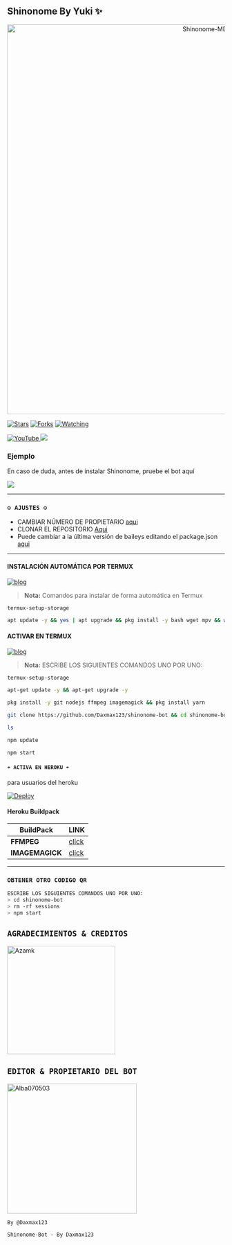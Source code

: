 ## Shinonome By Yuki ✨

<p align="center">
<img src="https://github.com/Daxmax123/shinonome-bot/blob/master/Menu.png" alt="Shinonome-MD" width="900"/>
</p>

<a href="https://github.com/Daxmax123/shinonome-bot"><img title="Stars" src="https://img.shields.io/github/stars/Alba070503/Kumiko-MD-V2?color=ff4500&style=flat-square" /></a>
<a href="https://github.com/zhwzein/Killua-Zoldyck/network/members"><img title="Forks" src="https://img.shields.io/github/forks/Alba070503/Kumiko-MD-V2?color=ff4500&style=flat-square" /></a>
<a href="https://github.com/zhwzein/Killua-Zoldyck/watchers"><img title="Watching" src="https://img.shields.io/github/watchers/Alba070503/Kumiko-MD-V2?label=watchers&color=ff4500&style=flat-square" /></a> <br>


<a href="https://www.youtube.com/@AlbaO7O503">
<img src="https://img.shields.io/badge/YouTube-FF0000?style=for-the-badge&logo=youtube&logoColor=white" alt="YouTube">
</a>
<a href="https://instagram.com/Alba070503">
<img src="https://img.shields.io/badge/Instagram-E4405F?style=for-the-badge&logo=instagram&logoColor=white">
</a>

### Ejemplo 
En caso de duda, antes de instalar Shinonome, pruebe el bot aquí

<a href="https://chat.whatsapp.com/KMkV1lwp2byJAgqZxQKzUR">
  <img src="https://img.shields.io/badge/Grupo WSAP-a0a0a?style=for-the-badge&logo=whatsapp&logoColor=white">
</a>

***

### `⚙️ AJUSTES ⚙️`
- CAMBIAR NÚMERO DE PROPIETARIO [aqui](https://github.com/Daxmax123/shinonome-bot/blob/main/config.js#L6)
- CLONAR EL REPOSITORIO [Aqui](https://github.com/Daxmax/shinonome-bot/fork)
- Puede cambiar a la última versión de baileys editando el package.json [aqui](https://github.com/Daxmax123/shinonome-bot/blob/main/package.json#L42)
***

#### INSTALACIÓN AUTOMÁTICA POR TERMUX
[![blog](https://img.shields.io/badge/Instalacion-Automatica-FF0000?style=for-the-badge&logo=youtube&logoColor=white)](https://youtu.be/smoWgg28wPk?si=ck-t9tvKrJQ0yZbS?feature=share)

> **Nota:** Comandos para instalar de forma automática en Termux  
```bash
termux-setup-storage
```
```bash
apt update -y && yes | apt upgrade && pkg install -y bash wget mpv && wget -O - https://raw.githubusercontent.com/Daxmax123/shinonome-bot/master/shinonome.sh | bash
```

#### ACTIVAR EN TERMUX
[![blog](https://img.shields.io/badge/Instalacion-Manual-FF0000?style=for-the-badge&logo=youtube&logoColor=white)](https://youtu.be/qRb9ElGT8mM?si=XxSt-Y8CTQs1Imzl?feature=share)
> **Nota:** ESCRIBE LOS SIGUIENTES COMANDOS UNO POR UNO:
```bash
termux-setup-storage
```

```bash
apt-get update -y && apt-get upgrade -y
```

```bash
pkg install -y git nodejs ffmpeg imagemagick && pkg install yarn
```

```bash
git clone https://github.com/Daxmax123/shinonome-bot && cd shinonome-bot && yarn install && npm install
```

```bash
ls
```
```bash
npm update
```

```bash
npm start
```


#### `☂️ ACTIVA EN HEROKU ☂️`
para usuarios del heroku

[![Deploy](https://www.herokucdn.com/deploy/button.svg)](https://heroku.com/deploy?template=https://github.com/Daxmax123/shinonome-bot)

#### Heroku Buildpack
| BuildPack | LINK |
|--------|--------|
| **FFMPEG** |[click](https://github.com/jonathanong/heroku-buildpack-ffmpeg-latest) |
| **IMAGEMAGICK** | [click](https://github.com/DuckyTeam/heroku-buildpack-imagemagick) |

***

### `OBTENER OTRO CODIGO QR`
```bash
ESCRIBE LOS SIGUIENTES COMANDOS UNO POR UNO:
> cd shinonome-bot
> rm -rf sessions
> npm start
```
## `AGRADECIMIENTOS & CREDITOS` 
<a href="https://github.com/Alba070503"><img src="https://github.com/Alba070503.png" width="250" height="250" alt="Azamk"/></a>


  ## `EDITOR & PROPIETARIO DEL BOT` 
<a href="https://github.com/Daxmax123"><img src="https://github.com/Daxmax123.png" width="300" height="300" alt="Alba070503"/></a>

`By @Daxmax123 `

<!-- markdownlint-restore -->
<!-- prettier-ignore-end -->

<!-- ALL-CONTRIBUTORS-LIST:END -->
`Shinonome-Bot - By Daxmax123 `
